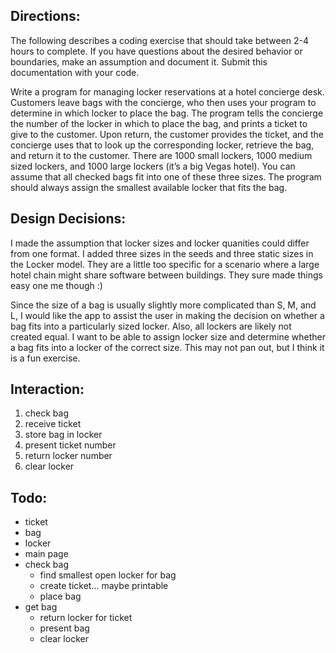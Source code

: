 Directions:
------
The following describes a coding exercise that should take between 2-4 hours to complete. If you have questions about the desired behavior or boundaries, make an assumption and document it. Submit this documentation with your code.

Write a program for managing locker reservations at a hotel concierge desk. Customers leave bags with the concierge, who then uses your program to determine in which locker to place the bag. The program tells the concierge the number of the locker in which to place the bag, and prints a ticket to give to the customer. Upon return, the customer provides the ticket, and the concierge uses that to look up the corresponding locker, retrieve the bag, and return it to the customer.
There are 1000 small lockers, 1000 medium sized lockers, and 1000 large lockers (it’s a big Vegas hotel). You can assume that all checked bags fit into one of these three sizes. The program should​ ​always assign the smallest available locker that fits the bag.


Design Decisions:
------
I made the assumption that locker sizes and locker quanities could differ from one format. I added three sizes in the seeds and three static sizes in the Locker model. They are a little too specific for a scenario where a large hotel chain might share software between buildings.  They sure made things easy one me though :)

Since the size of a bag is usually slightly more complicated than S, M, and L, I would like the app to assist the user in making the decision on whether a bag fits into a particularly sized locker.  Also, all lockers are likely not created equal.  I want to be able to assign locker size and determine whether a bag fits into a locker of the correct size.  This may not pan out, but I think it is a fun exercise.


Interaction:
---
1. check bag
2. receive ticket
3. store bag in locker
4. present ticket number
5. return locker number
6. clear locker


Todo:
--
* ticket
* bag
* locker
* main page
* check bag
    * find smallest open locker for bag
    * create ticket... maybe printable
    * place bag
* get bag
    * return locker for ticket
    * present bag
    * clear locker